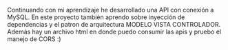 Continuando con mi aprendizaje he desarrollado una API con conexión a MySQL. En este proyecto también aprendo sobre inyección de dependencias y el patron de arquitectura MODELO VISTA CONTROLADOR. Además hay un archivo html en donde puedo consumir las apis y pruebo el manejo de CORS :)
